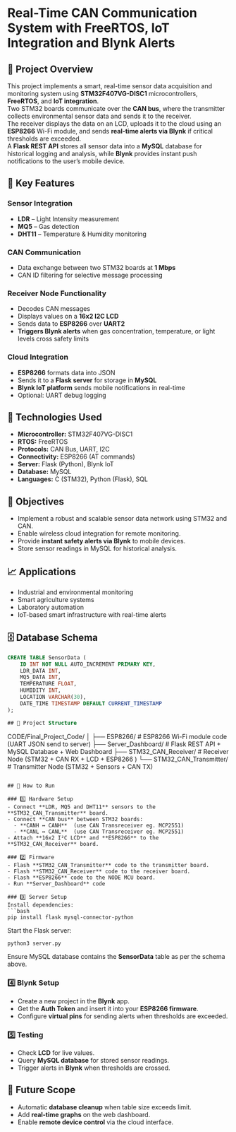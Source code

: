 # Real-Time CAN Communication System with FreeRTOS, IoT Integration and Blynk Alerts

## 📘 Project Overview
This project implements a smart, real-time sensor data acquisition and monitoring system using **STM32F407VG-DISC1** microcontrollers, **FreeRTOS**, and **IoT integration**.  
Two STM32 boards communicate over the **CAN bus**, where the transmitter collects environmental sensor data and sends it to the receiver.  
The receiver displays the data on an LCD, uploads it to the cloud using an **ESP8266** Wi-Fi module, and sends **real-time alerts via Blynk** if critical thresholds are exceeded.  
A **Flask REST API** stores all sensor data into a **MySQL** database for historical logging and analysis, while **Blynk** provides instant push notifications to the user’s mobile device.

## 🔧 Key Features

  ### Sensor Integration
  - **LDR** – Light Intensity measurement  
  - **MQ5** – Gas detection  
  - **DHT11** – Temperature & Humidity monitoring  
  
  ### CAN Communication
  - Data exchange between two STM32 boards at **1 Mbps**  
  - CAN ID filtering for selective message processing  
  
  ### Receiver Node Functionality
  - Decodes CAN messages  
  - Displays values on a **16x2 I2C LCD**  
  - Sends data to **ESP8266** over **UART2**  
  - **Triggers Blynk alerts** when gas concentration, temperature, or light levels cross safety limits
  
  ### Cloud Integration
  - **ESP8266** formats data into JSON  
  - Sends it to a **Flask server** for storage in **MySQL**  
  - **Blynk IoT platform** sends mobile notifications in real-time  
  - Optional: UART debug logging

## 🧠 Technologies Used
- **Microcontroller:** STM32F407VG-DISC1  
- **RTOS:** FreeRTOS  
- **Protocols:** CAN Bus, UART, I2C  
- **Connectivity:** ESP8266 (AT commands)  
- **Server:** Flask (Python), Blynk IoT  
- **Database:** MySQL  
- **Languages:** C (STM32), Python (Flask), SQL  


## 🎯 Objectives
- Implement a robust and scalable sensor data network using STM32 and CAN.  
- Enable wireless cloud integration for remote monitoring.  
- Provide **instant safety alerts via Blynk** to mobile devices.  
- Store sensor readings in MySQL for historical analysis.

## 📈 Applications
- Industrial and environmental monitoring  
- Smart agriculture systems  
- Laboratory automation  
- IoT-based smart infrastructure with real-time alerts  

## 🗄 Database Schema
```sql
CREATE TABLE SensorData (
    ID INT NOT NULL AUTO_INCREMENT PRIMARY KEY,
    LDR_DATA INT,
    MQ5_DATA INT,
    TEMPERATURE FLOAT,
    HUMIDITY INT,
    LOCATION VARCHAR(30),
    DATE_TIME TIMESTAMP DEFAULT CURRENT_TIMESTAMP
);

## 📂 Project Structure
```
CODE/Final_Project_Code/
│
├── ESP8266/                 # ESP8266 Wi-Fi module code (UART JSON send to server)
├── Server_Dashboard/        # Flask REST API + MySQL Database + Web Dashboard
├── STM32_CAN_Receiver/      # Receiver Node (STM32 + CAN RX + LCD + ESP8266 )
└── STM32_CAN_Transmitter/   # Transmitter Node (STM32 + Sensors + CAN TX)
```

## 🚀 How to Run

### 1️⃣ Hardware Setup
- Connect **LDR, MQ5 and DHT11** sensors to the **STM32_CAN_Transmitter** board.  
- Connect **CAN bus** between STM32 boards:  
  - **CANH ↔ CANH**  (use CAN Transreceiver eg. MCP2551)
  - **CANL ↔ CANL**  (use CAN Transreceiver eg. MCP2551)
- Attach **16x2 I²C LCD** and **ESP8266** to the **STM32_CAN_Receiver** board.

### 2️⃣ Firmware
- Flash **STM32_CAN_Transmitter** code to the transmitter board.  
- Flash **STM32_CAN_Receiver** code to the receiver board.
- Flash **ESP8266** code to the NODE MCU board.
- Run **Server_Dashboard** code 

### 3️⃣ Server Setup
Install dependencies:
```bash
pip install flask mysql-connector-python
```
Start the Flask server:
```bash
python3 server.py
```
Ensure MySQL database contains the **SensorData** table as per the schema above.

### 4️⃣ Blynk Setup
- Create a new project in the **Blynk** app.  
- Get the **Auth Token** and insert it into your **ESP8266 firmware**.  
- Configure **virtual pins** for sending alerts when thresholds are exceeded.

### 5️⃣ Testing
- Check **LCD** for live values.   
- Query **MySQL database** for stored sensor readings.  
- Trigger alerts in **Blynk** when thresholds are crossed.

## 🔮 Future Scope
- Automatic **database cleanup** when table size exceeds limit.  
- Add **real-time graphs** on the web dashboard.  
- Enable **remote device control** via the cloud interface.


